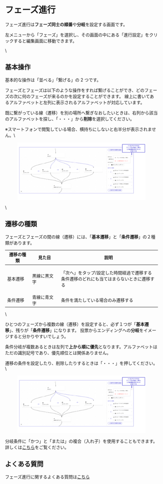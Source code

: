 # フェーズ進行

フェーズ進行は**フェーズ同士の順番**や**分岐**を設定する画面です。

左メニューから「フェーズ」を選択し、その画面の中にある「進行設定」をクリックすると編集画面に移動できます。

\\

## 基本操作

基本的な操作は「並べる」「繋げる」の 2 つです。

フェーズとフェーズは以下のような操作をすれば繋げることができ、どのフェーズの次に何のフェーズが来るのかを設定することができます。 線上に書いてあるアルファベットと左列に表示されるアルファベットが対応しています。

既に繋がっている線（遷移）を別の場所へ繋ぎなおしたいときは、右列から該当のアルファベットを探し、「・・・」から**削除**を選択してください。

※スマートフォンで閲覧している場合、横持ちにしないと右半分が表示されません。\


<figure><img src="../../.gitbook/assets/image.png" alt=""><figcaption></figcaption></figure>

\\

## 遷移の種類

フェーズとフェーズの間の線（遷移）には、「**基本遷移**」と「**条件遷移**」の２種類があります。

| 遷移の種類 | 見た目    | 説明                                                       |
| ----- | ------ | -------------------------------------------------------- |
| 基本遷移  | 黒線に黒文字 | <p>「次へ」をタップ/設定した時間経過で遷移する<br>条件遷移のどれにも当てはまらないときに遷移する</p> |
| 条件遷移  | 青線に青文字 | 条件を満たしている場合のみ遷移する                                        |

\\

ひとつのフェーズから複数の線（遷移）を設定すると、必ず１つが「**基本遷移**」、残りが「**条件遷移**」になります。 投票からエンディングへの**分岐**をイメージすると分かりやすいでしょう。

条件分岐が複数あるときは左列で**上から順に優先**となります。アルファベットはただの識別記号であり、優先順位とは関係ありません。

遷移の条件を設定したり、削除したりするときは「・・・」を押してください。\


<figure><img src="../../.gitbook/assets/image (175).png" alt=""><figcaption></figcaption></figure>

分岐条件に「かつ」と「または」の複合（入れ子）を使用することもできます。詳しくは[こちら](../condition.md#gurpu)をご覧ください。

## よくある質問

フェーズ進行に関するよくある質問は[こちら](../../../../QandA.md#phases)
